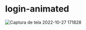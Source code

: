 # login-animated

![Captura de tela 2022-10-27 171828](https://user-images.githubusercontent.com/53302984/198389664-8056276a-1119-4fc4-9e6a-00b4f977f022.png)
